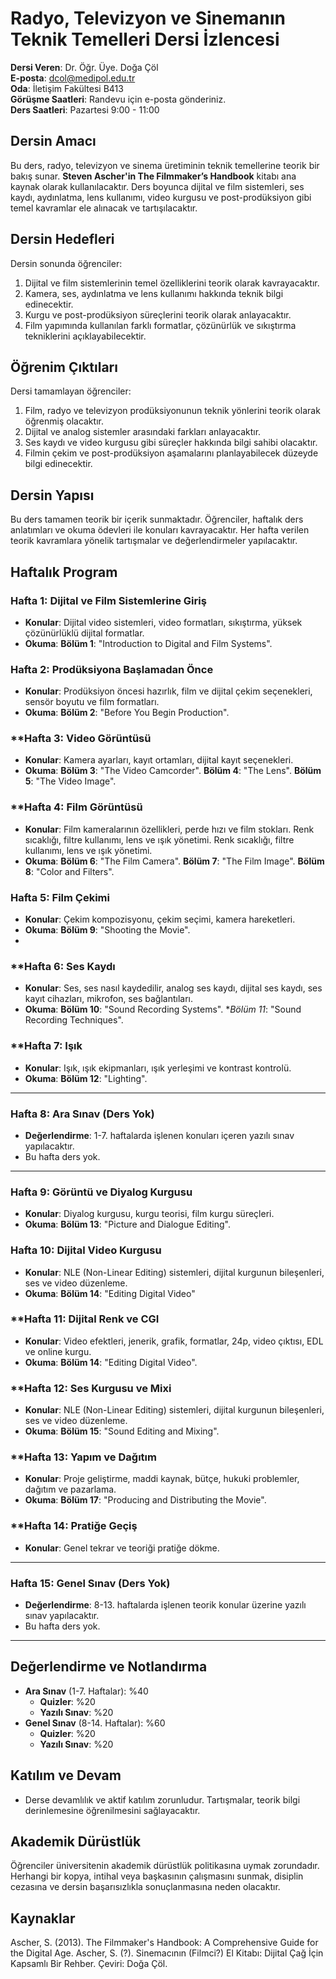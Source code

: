 
# **Radyo, Televizyon ve Sinemanın Teknik Temelleri Dersi İzlencesi**

**Dersi Veren**: Dr. Öğr. Üye. Doğa Çöl  
**E-posta**: dcol@medipol.edu.tr  
**Oda**: İletişim Fakültesi B413  
**Görüşme Saatleri**: Randevu için e-posta gönderiniz.  
**Ders Saatleri**: Pazartesi 9:00 - 11:00

## **Dersin Amacı**

Bu ders, radyo, televizyon ve sinema üretiminin teknik temellerine teorik bir bakış sunar. **Steven Ascher'in The Filmmaker’s Handbook** kitabı ana kaynak olarak kullanılacaktır. Ders boyunca dijital ve film sistemleri, ses kaydı, aydınlatma, lens kullanımı, video kurgusu ve post-prodüksiyon gibi temel kavramlar ele alınacak ve tartışılacaktır.

## **Dersin Hedefleri**

Dersin sonunda öğrenciler:

1. Dijital ve film sistemlerinin temel özelliklerini teorik olarak kavrayacaktır.
2. Kamera, ses, aydınlatma ve lens kullanımı hakkında teknik bilgi edinecektir.
3. Kurgu ve post-prodüksiyon süreçlerini teorik olarak anlayacaktır.
4. Film yapımında kullanılan farklı formatlar, çözünürlük ve sıkıştırma tekniklerini açıklayabilecektir.

## **Öğrenim Çıktıları**

Dersi tamamlayan öğrenciler:

1. Film, radyo ve televizyon prodüksiyonunun teknik yönlerini teorik olarak öğrenmiş olacaktır.
2. Dijital ve analog sistemler arasındaki farkları anlayacaktır.
3. Ses kaydı ve video kurgusu gibi süreçler hakkında bilgi sahibi olacaktır.
4. Filmin çekim ve post-prodüksiyon aşamalarını planlayabilecek düzeyde bilgi edinecektir.

## **Dersin Yapısı**

Bu ders tamamen teorik bir içerik sunmaktadır. Öğrenciler, haftalık ders anlatımları ve okuma ödevleri ile konuları kavrayacaktır. Her hafta verilen teorik kavramlara yönelik tartışmalar ve değerlendirmeler yapılacaktır.


## **Haftalık Program**

### **Hafta 1: Dijital ve Film Sistemlerine Giriş**

- **Konular**: Dijital video sistemleri, video formatları, sıkıştırma, yüksek çözünürlüklü dijital formatlar.
- **Okuma**: **Bölüm 1**: "Introduction to Digital and Film Systems".

### **Hafta 2: Prodüksiyona Başlamadan Önce**

- **Konular**: Prodüksiyon öncesi hazırlık, film ve dijital çekim seçenekleri, sensör boyutu ve film formatları.
- **Okuma**: **Bölüm 2**: "Before You Begin Production".

### **Hafta 3: Video Görüntüsü

- **Konular**: Kamera ayarları, kayıt ortamları, dijital kayıt seçenekleri.
- **Okuma**: **Bölüm 3**: "The Video Camcorder". **Bölüm 4**: "The Lens". **Bölüm 5**: "The Video Image".

### **Hafta 4: Film Görüntüsü

- **Konular**: Film kameralarının özellikleri, perde hızı ve film stokları. Renk sıcaklığı, filtre kullanımı, lens ve ışık yönetimi. Renk sıcaklığı, filtre kullanımı, lens ve ışık yönetimi.
- **Okuma**: **Bölüm 6**: "The Film Camera". **Bölüm 7**: "The Film Image". **Bölüm 8**: "Color and Filters".

### **Hafta 5: Film Çekimi**

- **Konular**: Çekim kompozisyonu, çekim seçimi, kamera hareketleri.
- **Okuma**: **Bölüm 9**: "Shooting the Movie".
- 
### **Hafta 6: Ses Kaydı

- **Konular**: Ses, ses nasıl kaydedilir, analog ses kaydı, dijital ses kaydı, ses kayıt cihazları, mikrofon, ses bağlantıları.
- **Okuma**: **Bölüm 10**: "Sound Recording Systems". **Bölüm 11*: "Sound Recording Techniques".

### **Hafta 7: Işık

- **Konular**: Işık, ışık ekipmanları, ışık yerleşimi ve kontrast kontrolü.
- **Okuma**: **Bölüm 12**: "Lighting".

---

### **Hafta 8: Ara Sınav (Ders Yok)**

- **Değerlendirme**: 1-7. haftalarda işlenen konuları içeren yazılı sınav yapılacaktır.
- Bu hafta ders yok.

---

### **Hafta 9: Görüntü ve Diyalog Kurgusu**

- **Konular**: Diyalog kurgusu, kurgu teorisi, film kurgu süreçleri.
- **Okuma**: **Bölüm 13**: "Picture and Dialogue Editing". 
### **Hafta 10: Dijital Video Kurgusu** 

- **Konular**: NLE (Non-Linear Editing) sistemleri, dijital kurgunun bileşenleri, ses ve video düzenleme.
- **Okuma**: **Bölüm 14**: "Editing Digital Video"
### **Hafta 11: Dijital Renk ve CGI

- **Konular**: Video efektleri, jenerik, grafik, formatlar, 24p, video çıktısı, EDL ve online kurgu.
- **Okuma**: **Bölüm 14**: "Editing Digital Video". 

### **Hafta 12: Ses Kurgusu ve Mixi

- **Konular**: NLE (Non-Linear Editing) sistemleri, dijital kurgunun bileşenleri, ses ve video düzenleme.
- **Okuma**: **Bölüm 15**: "Sound Editing and Mixing".

### **Hafta 13: Yapım ve Dağıtım

- **Konular**: Proje geliştirme, maddi kaynak, bütçe, hukuki problemler, dağıtım ve pazarlama.
- **Okuma**: **Bölüm 17**: "Producing and Distributing the Movie".

### **Hafta 14: Pratiğe Geçiş

- **Konular**: Genel tekrar ve teoriği pratiğe dökme.


---

### **Hafta 15: Genel Sınav (Ders Yok)**

- **Değerlendirme**: 8-13. haftalarda işlenen teorik konular üzerine yazılı sınav yapılacaktır.
- Bu hafta ders yok.

---

## **Değerlendirme ve Notlandırma**

- **Ara Sınav** (1-7. Haftalar): %40
	- **Quizler**: %20
	- **Yazılı Sınav**: %20
- **Genel Sınav** (8-14. Haftalar): %60
	- **Quizler**: %20
	- **Yazılı Sınav**: %20
## **Katılım ve Devam**

- Derse devamlılık ve aktif katılım zorunludur. Tartışmalar, teorik bilgi derinlemesine öğrenilmesini sağlayacaktır.
## **Akademik Dürüstlük**

Öğrenciler üniversitenin akademik dürüstlük politikasına uymak zorundadır. Herhangi bir kopya, intihal veya başkasının çalışmasını sunmak, disiplin cezasına ve dersin başarısızlıkla sonuçlanmasına neden olacaktır.
## **Kaynaklar**

Ascher, S. (2013). The Filmmaker's Handbook: A Comprehensive Guide for the Digital Age.
Ascher, S. (?). Sinemacının (Filmci?) El Kitabı: Dijital Çağ İçin Kapsamlı Bir Rehber. Çeviri: Doğa Çöl.